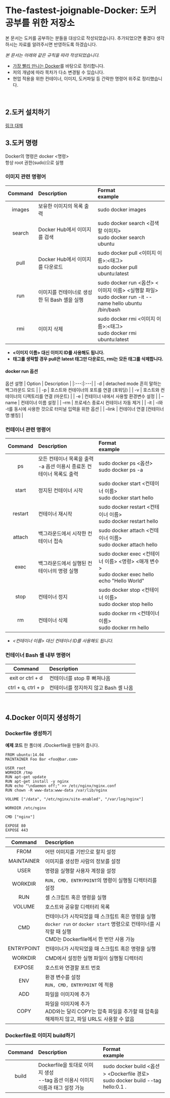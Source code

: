 # The-fastest-joignable-Docker: 도커 공부를 위한 저장소
본 문서는 도커를 공부하는 분들을 대상으로 작성되었습니다.
추가되었으면 좋겠다 생각하시는 자료를 알려주시면 반영하도록 하겠습니다.

_본 문서는 아래와 같은 규칙을 따라 작성되었습니다._
- [가장 빨리 만나는 Docker](http://pyrasis.com/docker.html)를 바탕으로 정리합니다.
- 저의 개념에 따라 목차가 다소 변경될 수 있습니다.
- 현업 적용을 위한 컨테이너, 이미지, 도커파일 등 간략한 명령어 위주로 정리했습니다.
<br/>

## 2.도커 설치하기
[링크 대체](http://pyrasis.com/book/DockerForTheReallyImpatient/Chapter02)
<br/>
## 3.도커 명령
Docker의 명령은 docker <명령><br/>
항상 root 권한(sudo)으로 실행
### 이미지 관련 명령어
| Command | Description | Format<br/>example |
|:---:|:---|:---|
| images | 보유한 이미지의 목록 출력 | sudo docker images |
| search | Docker Hub에서 이미지를 검색 | sudo docker search <검색할 이미지><br/>sudo docker search ubuntu |
| pull | Docker Hub에서 이미지를 다운로드 | sudo docker pull <이미지 이름>:<태그><br/>sudo docker pull ubuntu:latest |
| run | 이미지를 컨테이너로 생성한 뒤 Bash 셸을 실행 | sudo docker run <옵션> <이미지 이름> <실행할 파일><br/>sudo docker run -it --name hello ubuntu /bin/bash |
| rmi | 이미지 삭제 | sudo docker rmi <이미지 이름>:<태그><br/>sudo docker rmi ubuntu:latest |

- **<이미지 이름> 대신 이미지 ID를 사용해도 됩니다.** <br/>
- **태그를 생략할 경우 pull은 latest 태그만 다운로드, rmi는 모든 태그를 삭제합니다.** <br/>

#### docker run 옵션
옵션	설명
| Option | Description |
|:---:|:---|
| -d | detached mode 흔히 말하는 백그라운드 모드 |
| -p | 호스트와 컨테이너의 포트를 연결 (포워딩) |
| -v | 호스트와 컨테이너의 디렉토리를 연결 (마운트) |
| -e | 컨테이너 내에서 사용할 환경변수 설정 |
| –name | 컨테이너 이름 설정 |
| –rm | 프로세스 종료시 컨테이너 자동 제거 |
| -it | -i와 -t를 동시에 사용한 것으로 터미널 입력을 위한 옵션 |
| –link | 컨테이너 연결 [컨테이너명:별칭] |

### 컨테이너 관련 명령어
| Command | Description | Format<br/>example |
|:---:|:---|:---|
| ps | 모든 컨테이너 목록을 출력<br/>-a 옵션 이용시 종료돈 컨테이너 목록도 출력 | sudo docker ps <옵션><br/>sudo docker ps -a |
| start | 정지된 컨테이너 시작 | sudo docker start <컨테이너 이름><br/>sudo docker start hello |
| restart | 컨테이너 재시작 | sudo docker restart <컨테이너 이름><br/>sudo docker restart hello |
| attach | 백그라운드에서 시작한 컨테이너 접속 | sudo docker attach <컨테이너 이름><br/>sudo docker attach hello |
| exec | 백그라운드에서 실행된 컨테이너의 명령 실행 | sudo docker exec <컨테이너 이름> <명령> <매개 변수><br/>sudo docker exec hello echo "Hello World" |
| stop | 컨테이너 정지 | sudo docker stop <컨테이너 이름><br/>sudo docker stop hello |
| rm | 컨테이너 삭제 | sudo docker rm <컨테이너 이름><br/>sudo docker rm hello |

- *<컨테이너 이름> 대신 컨테이너 ID를 사용해도 됩니다.* <br/>

### 컨테이너 Bash 셸 내부 명령어
| Command | Description |
|:---:|:---|
| exit or ctrl + d | 컨테이너를 stop 후 빠져나옴 |
| ctrl + q, ctrl + p | 컨테이너를 정지하지 않고 Bash 셸 나옴 |
<br/>

## 4.Docker 이미지 생성하기
### Dockerfile 생성하기
__예제 코드__ 한 폴더에 ./Dockerfile을 만들어 줍니다.
```
FROM ubuntu:14.04
MAINTAINER Foo Bar <foo@bar.com>

USER root
WORKDIR /tmp
RUN apt-get update
RUN apt-get install -y nginx
RUN echo "\ndaemon off;" >> /etc/nginx/nginx.conf
RUN chown -R www-data:www-data /var/lib/nginx

VOLUME ["/data", "/etc/nginx/site-enabled", "/var/log/nginx"]

WORKDIR /etc/nginx

CMD ["nginx"]

EXPOSE 80
EXPOSE 443
```
| Command | Description |
|:---:|:---|
| FROM | 어떤 이미지를 기반으로 할지 설정 | FROM <이미지>:<태그> |
| MAINTAINER | 이미지를 생성한 사람의 정보를 설정 | MAINTAINER <개인 정보> | 
| USER | 명령을 실행할 사용자 계정을 설정 |
| WORKDIR | `RUN, CMD, ENTRYPOINT`의 명령이 실행될 디렉터리를 설정 |
| RUN | 셸 스크립트 혹은 명령을 실행 | RUN <명령어> |
| VOLUME | 호스트와 공유할 디렉터리 목록 |
| CMD | 컨테이너가 시작되었을 때 스크립트 혹은 명령을 실행<br/> `docker run` or `docker start` 명령으로 컨테이너를 시작할 때 실행<br/>CMD는 Dockerfile에서 한 번만 사용 가능 | CMD <명령어> |
| ENTRYPOINT | 컨테이너가 시작되었을 때 스크립트 혹은 명령을 실행 |
| WORKDIR | CMD에서 설정한 실행 파일이 실행될 디렉터리 | WORKDIR <디렉터리> |
| EXPOSE | 호스트와 연결할 포트 번호 | EXPOSE <포트번호> |
| ENV | 환경 변수를 설정<br/> `RUN, CMD, ENTRYPOINT` 에 적용 |
| ADD | 파일을 이미지에 추가 |
| COPY | 파일을 이미지에 추가<br/>ADD와는 달리 COPY는 압축 파일을 추가할 때 압축을 해제하지 않고, 파일 URL도 사용할 수 없음|
### Dockerfile로 이미지 build하기
| Command | Description | Format<br/>example |
|:---:|:---|:---|
| build | Dockerfile을 토대로 이미지 생성<br/>--tag 옵션 이용시 이미지 이름과 태그 설정 가능 | sudo docker build <옵션> <Dockerfile 경로><br/>sudo docker build --tag hello:0.1 . |